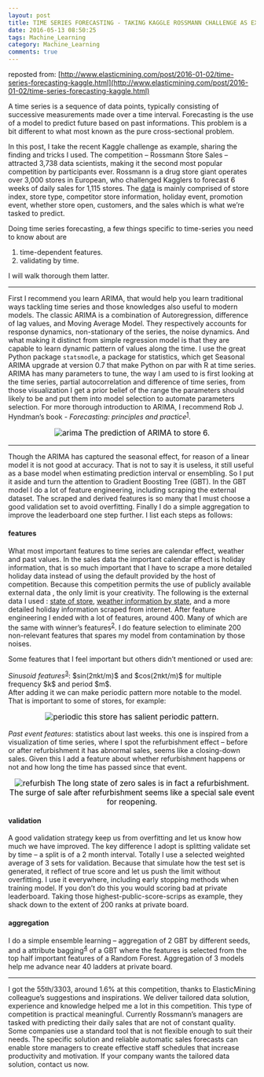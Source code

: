 ```yaml
---
layout: post
title: TIME SERIES FORECASTING - TAKING KAGGLE ROSSMANN CHALLENGE AS EXAMPLE
date: 2016-05-13 08:50:25
tags: Machine_Learning
category: Machine_Learning
comments: true
---
```



reposted from: [http://www.elasticmining.com/post/2016-01-02/time-series-forecasting-kaggle.html](http://www.elasticmining.com/post/2016-01-02/time-series-forecasting-kaggle.html)

<p>A time series is a sequence of data points, typically consisting of successive measurements made over a time interval. Forecasting is the use of a model to predict future based on past informations. This problem is a bit different to what most known as the pure cross-sectional problem.</p>

<p>In this post, I take the recent Kaggle challenge as example, sharing the finding and tricks I used. The competition – Rossmann Store Sales – attracted 3,738 data scientists, making it the second most popular competition by participants ever. Rossmann is a drug store giant operates over 3,000 stores in European, who challenged Kagglers to forecast 6 weeks of daily sales for 1,115 stores. The <a href="https://www.kaggle.com/c/rossmann-store-sales/data">data</a> is mainly comprised of store index, store type, competitor store information, holiday event, promotion event, whether store open, customers, and the sales which is what we’re tasked to predict.</p>

<p>Doing time series forecasting, a few things specific to time-series you need to know about are</p>

<ol>
  <li>time-dependent features.</li>
  <li>validating by time.</li>
</ol>

<p>I will walk thorough them latter.</p>

<hr />
<p>First I recommend you learn ARIMA, that would help you learn traditional ways tackling time series and those knowledges also useful to modern models. The classic ARIMA is a combination of Autoregression, difference of lag values, and Moving Average Model. They respectively accounts for response dynamics, non-stationary of the series, the noise dynamics. And what making it distinct from simple regression model is that they are capable to learn dynamic pattern of values along the time.
I use the great Python package <code class="highlighter-rouge">statsmodle</code>, a package for statistics, which get Seasonal ARIMA upgrade at version 0.7 that make Python on par with R at time series. ARIMA has many parameters to tune, the way I am used to is first looking at the time series, partial autocorrelation and difference of time series, from those visualization I get a prior belief of the range the parameters should likely to be and put them into model selection to automate parameters selection. For more thorough introduction to ARIMA, I recommend Rob J. Hyndman’s book - <em>Forecasting: principles and practice</em><sup id="fnref:1"><a href="#fn:1" class="footnote">1</a></sup>.</p>

<p style="color:black; font-size: 110%; text-align: center;"><img src="http://www.elasticmining.com/img/blog/wayne/arima.png" alt="arima" />
The prediction of ARIMA to store 6.</p>

<hr />
<p>Though the ARIMA has captured the seasonal effect, for reason of a linear model it is not good at accuracy. That is not to say it is useless, it still useful as a base model when estimating prediction interval or ensembling. So I put it aside and turn the attention to Gradient Boosting Tree (GBT). In the GBT model I do a lot of feature engineering, including scraping the external dataset. The scraped and derived features is so many that I must choose a good validation set to avoid overfitting. Finally I do a simple aggregation to improve the leaderboard one step further. I list each steps as follows:</p>

<h4 id="features">features</h4>
<p>What most important features to time series are calendar effect, weather and past values. In the sales data the important calendar effect is holiday information, that is so much important that I have to scrape a more detailed holiday data instead of using the default provided by the host of competition. Because this competition permits the use of publicly available external data , the only limit is your creativity. The following is the external data I used : <a href="https://www.kaggle.com/c/rossmann-store-sales/forums/t/17048/putting-stores-on-the-map">state of store</a>, <a href="https://www.kaggle.com/c/rossmann-store-sales/forums/t/17058/weather-at-berlin-us-airport/97075#post97075">weather information by state</a>, and a more detailed holiday information scraped from internet. After feature engineering I ended with a lot of features, around 400. Many of which are the same with winner’s features<sup id="fnref:3"><a href="#fn:3" class="footnote">2</a></sup>. I do feature selection to eliminate 200 non-relevant features that spares my model from contamination by those noises.</p>

<p>Some features that I feel important but others didn’t mentioned or used are:</p>

<p><em>Sinusoid features</em><sup id="fnref:2"><a href="#fn:2" class="footnote">3</a></sup>: $sin(2πkt/m)$ and $cos(2πkt/m)$ for multiple frequency $k$ and period $m$.<br />
After adding it we can make periodic pattern more notable to the model. That is important to some of stores, for example:</p>

<p style="color:black; font-size: 110%; text-align: center;"><img src="http://www.elasticmining.com/img/blog/wayne/periodic_store.png" alt="periodic" />
this store has salient periodic pattern.</p>

<p><em>Past event features</em>: statistics about last weeks.
this one is inspired from a visualization of time series, where I spot the refurbishment effect – before or after refurbishment it has abnormal sales, seems like a closing-down sales. Given this I add a feature about whether refurbishment happens or not and how long the time has passed since that event.</p>

<p style="color:black; font-size: 110%; text-align: center;"><img src="http://www.elasticmining.com/img/blog/wayne/refurbish.png" alt="refurbish" />
The long state of zero sales is in fact a refurbishment. The surge of sale after refurbishment seems like a special sale event for reopening.</p>

<h4 id="validation">validation</h4>
<p>A good validation strategy keep us from overfitting and let us know how much we have improved. The key difference I adopt is splitting validate set by time – a split is of a 2 month interval. Totally I use a selected weighted average of 3 sets for validation. Because that simulate how the test set is generated, it reflect of true score and let us push the limit without overfitting. I use it everywhere, including early stopping methods when training model. If you don’t do this you would scoring bad at private leaderboard. Taking those highest-public-score-scrips as example, they shack down to the extent of 200 ranks at private board.</p>

<h4 id="aggregation">aggregation</h4>
<p>I do a simple ensemble learning – aggregation of 2 GBT by different seeds, and a attribute bagging<sup id="fnref:4"><a href="#fn:4" class="footnote">4</a></sup> of a GBT where the features is selected from the top half important features of a Random Forest. Aggregation of 3 models help me advance near 40 ladders at private board.</p>

<hr />
<p>I got the 55th/3303, around 1.6% at this competition, thanks to ElasticMining colleague’s suggestions and inspirations. We deliver tailored data solution, experience and knowledge helped me a lot in this competition. This type of competition is practical meaningful. Currently Rossmann’s managers are tasked with predicting their daily sales that are not of constant quality. Some companies use a standard tool that is not flexible enough to suit their needs. The specific solution and reliable automatic sales forecasts can enable store managers to create effective staff schedules that increase productivity and motivation. If your company wants the tailored data solution, contact us now.</p>

